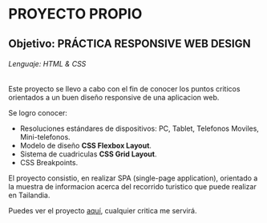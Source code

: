 # PROYECTO PROPIO 
## Objetivo: PRÁCTICA RESPONSIVE WEB DESIGN
###### Lenguaje: HTML & CSS

Este proyecto se llevo a cabo con el fin de conocer los puntos criticos
orientados a un buen diseño responsive de una aplicacion web.

Se logro conocer: 
- Resoluciones estándares de dispositivos: PC, Tablet, Telefonos Moviles, Mini-telefonos.
- Modelo de diseño **CSS Flexbox Layout**.
- Sistema de cuadriculas **CSS Grid Layout**.
- CSS Breakpoints.

El proyecto consistio, en realizar SPA (single-page application), orientado a la muestra de informacion
acerca del recorrido turistico que puede realizar en Tailandia.

Puedes ver el proyecto [aquí](https://zigaran.github.io/TailandiaProyect/), cualquier critica me servirá.